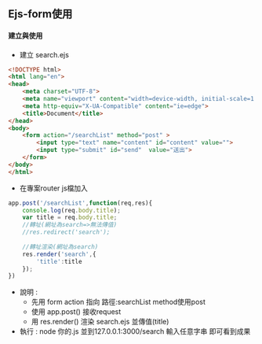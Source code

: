 ## Ejs-form使用

#### 建立與使用
- 建立 search.ejs 

```html
<!DOCTYPE html>
<html lang="en">
<head>
    <meta charset="UTF-8">
    <meta name="viewport" content="width=device-width, initial-scale=1.0">
    <meta http-equiv="X-UA-Compatible" content="ie=edge">
    <title>Document</title>
</head>
<body>
    <form action="/searchList" method="post" >
        <input type="text" name="content" id="content" value="">
        <input type="submit" id="send"  value="送出">
    </form>
</body>
</html>
```
- 在專案router js檔加入

```javascript
app.post('/searchList',function(req,res){
    console.log(req.body.title);
    var title = req.body.title;
    //轉址(網址為search=>無法傳值)
    //res.redirect('search');
    
    //轉址渲染(網址為search)   
    res.render('search',{
        'title':title
    });
})
```
- 說明 : 
    - 先用 form action 指向 路徑:searchList method使用post
    - 使用 app.post() 接收request
    - 用 res.render() 渲染 search.ejs 並傳值(title)
- 執行 : node 你的.js 並到127.0.0.1:3000/search 輸入任意字串 即可看到成果

